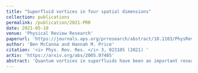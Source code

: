 ```yaml
---
title: "Superfluid vortices in four spatial dimensions"
collection: publications
permalink: /publication/2021-PRR
date: 2021-05-10
venue: 'Physical Review Research'
paperurl: 'https://journals.aps.org/prresearch/abstract/10.1103/PhysRevResearch.3.023105'
author: 'Ben McCanna and Hannah M. Price'
citation: '<i> Phys. Rev. Res. </i> 3, 023105 (2021) '
arXiv: 'https://arxiv.org/abs/2005.07485'
abstract: 'Quantum vortices in superfluids have been an important research area for many decades. Naturally, research on this topic has focused on two-dimensional (2D) and 3D superfluids, in which vortex cores form points and lines, respectively. Very recently, however, there has been growing interest in the quantum simulation of systems with four spatial dimensions; this raises the question of how vortices would behave in a higher-dimensional superfluid. In this paper, we begin to establish the phenomenology of vortices in 4D superfluids under rotation, where the vortex core can form a plane. In 4D, the most generic type of rotation is a double rotation with two angles (or frequencies). We show, by solving the Gross-Pitaevskii equation, that the simplest case of equal-frequency double rotation can stabilize a pair of vortex planes intersecting at a point. This opens up a wide number of future research topics, including into realistic experimental models; unequal-frequency double rotations; the stability and potential reconnection dynamics of intersecting vortex surfaces; and the possibility of closed vortex surfaces.'
---
```

